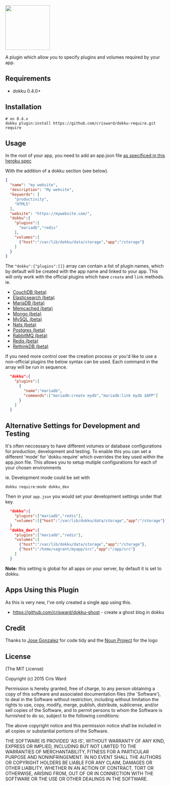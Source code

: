 <img src="https://cdn.rawgit.com/crisward/dokku-require/master/require-logo.svg" height="140"/>

A plugin which allow you to specify plugins and volumes
required by your app.

## Requirements

* dokku 0.4.0+

## Installation

```
# on 0.4.x
dokku plugin:install https://github.com/crisward/dokku-require.git require
```

## Usage

In the root of your app, you need to add an app.json file [as specificed in this heroku spec](https://devcenter.heroku.com/articles/app-json-schema#schema-reference)

With the addition of a dokku section (see below). 

```json
{
  "name": "my website",
  "description": "My website",
  "keywords": [
    "productivity",
    "HTML5"
  ],
  "website": "https://mywebsite.com/",
  "dokku":{
    "plugins":[
      "mariadb","redis"
    ],
    "volumes":[
      {"host":"/var/lib/dokku/data/storage","app":"/storage"}
    ]
  }
}
```

The `"dokku":{"plugins":[]}` array can contain a list of plugin names, which 
by default will be created with the app name and linked to your app.
This will only work with the official plugins which have `create` and `link` methods.
ie.

* [CouchDB (beta)](https://github.com/dokku/dokku-couchdb)                     
* [Elasticsearch (beta)](https://github.com/dokku/dokku-elasticsearch-plugin)  
* [MariaDB (beta)](https://github.com/dokku/dokku-mariadb-plugin)              
* [Memcached (beta)](https://github.com/dokku/dokku-memcached-plugin)          
* [Mongo (beta)](https://github.com/dokku/dokku-mongo-plugin)                  
* [MySQL (beta)](https://github.com/dokku/dokku-mysql-plugin)                  
* [Nats (beta)](https://github.com/dokku/dokku-nats)                           
* [Postgres (beta)](https://github.com/dokku/dokku-postgres-plugin)            
* [RabbitMQ (beta)](https://github.com/dokku/dokku-rabbitmq-plugin)            
* [Redis (beta)](https://github.com/dokku/dokku-redis-plugin)                  
* [RethinkDB (beta)](https://github.com/dokku/dokku-rethinkdb-plugin)   

If you need more control over the creation process or you'd like to use
a non-official plugins the below syntax can be used. Each command in the
array will be run in sequence.

```json
  "dokku":{
    "plugins":[
      {
        "name":"mariadb",
        "commands":["mariadb:create mydb","mariadb:link mydb $APP"]
      }
    ]
  }
```

## Alternative Settings for Development and Testing

It's often neccessary to have different volumes or database configurations
for production, development and testing. To enable this you can set a different 'mode'
for 'dokku require' which overrides the key used within the app.json file.
This allows you to setup mutiple configurations for each of your chosen environments

ie. Development mode could be set with
```
dokku require:mode dokku_dev
```
Then in your `app.json` you would set your development settings under that key.

```json
  "dokku":{
    "plugins":["mariadb","redis"],
    "volumes":[{"host":"/var/lib/dokku/data/storage","app":"/storage"}]
  }
  "dokku_dev":{
    "plugins":["mariadb","redis"],
    "volumes":[
      {"host":"/var/lib/dokku/data/storage","app":"/storage"},
      {"host":"/home/vagrant/myapp/src","app":"/app/src"}
    ]
  }
```

**Note:** this setting is global for all apps on your server, by default it is set to dokku.


## Apps Using this Plugin

As this is very new, I've only created a single app using this. 

* https://github.com/crisward/dokku-ghost - create a ghost blog in dokku

## Credit


Thanks to [Jose Gonzalez](https://github.com/josegonzalez) for code tidy
and the [Noun Project](https://thenounproject.com/) for the logo

## License

(The MIT License)

Copyright (c) 2015 Cris Ward

Permission is hereby granted, free of charge, to any person obtaining a copy of this software and associated documentation files (the 'Software'), to deal in the Software without restriction, including without limitation the rights to use, copy, modify, merge, publish, distribute, sublicense, and/or sell copies of the Software, and to permit persons to whom the Software is furnished to do so, subject to the following conditions:

The above copyright notice and this permission notice shall be included in all copies or substantial portions of the Software.

THE SOFTWARE IS PROVIDED 'AS IS', WITHOUT WARRANTY OF ANY KIND, EXPRESS OR IMPLIED, INCLUDING BUT NOT LIMITED TO THE WARRANTIES OF MERCHANTABILITY, FITNESS FOR A PARTICULAR PURPOSE AND NONINFRINGEMENT. IN NO EVENT SHALL THE AUTHORS OR COPYRIGHT HOLDERS BE LIABLE FOR ANY CLAIM, DAMAGES OR OTHER LIABILITY, WHETHER IN AN ACTION OF CONTRACT, TORT OR OTHERWISE, ARISING FROM, OUT OF OR IN CONNECTION WITH THE SOFTWARE OR THE USE OR OTHER DEALINGS IN THE SOFTWARE.